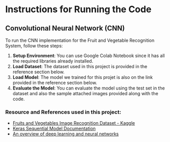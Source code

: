 # Instructions for Running the Code

## Convolutional Neural Network (CNN)

To run the CNN implementation for the Fruit and Vegetable Recognition System, follow these steps:

1. **Setup Environment**: You can use Google Colab Notebook since it has all the required libraries already installed.
2. **Load Dataset**: The dataset used in this project is provided in the reference section below.
3. **Load Model**: The model we trained for this projet is also on the link provided in the reference section below.
4. **Evaluate the Model**: You can evaluate the model using the test set in the dataset and also the sample attached images provided along with the code.

### Resource and References used in this project:

- [Fruits and Vegetables Image Recognition Dataset - Kaggle](https://www.kaggle.com/datasets/kritikseth/fruit-and-vegetable-image-recognition)
- [Keras Sequential Model Documentation](https://keras.io/guides/sequential_model/)
- [An overview of deep learning and neural networks](https://www.youtube.com/watch?v=LvqzKr-dORQ&list=WL&index=23)
